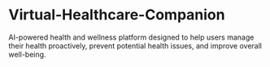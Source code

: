 # Virtual-Healthcare-Companion
AI-powered health and wellness platform designed to help users manage their health proactively, prevent potential health issues, and improve overall well-being. 
